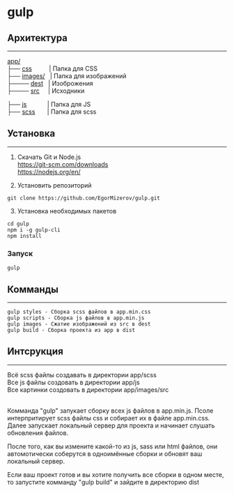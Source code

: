# gulp

## Архитектура
<hr>
<a href="https://github.com/EgorMizerov/gulp/app/">app/</a><br>
├── <a href="https://github.com/EgorMizerov/gulp/app/css">css</a> &nbsp&nbsp&nbsp&nbsp&nbsp&nbsp&nbsp&nbsp&nbsp| Папка для CSS<br>
├── <a href="https://github.com/EgorMizerov/gulp/app/images">images/</a>&nbsp&nbsp | Папка для изображений<br>
├──── <a href="https://github.com/EgorMizerov/gulp/app/images/dest">dest</a>&nbsp&nbsp | Изоброжения<br>
├──── <a href="https://github.com/EgorMizerov/gulp/app/images/src">src</a>&nbsp&nbsp&nbsp&nbsp | Исходники<br>

├── <a href="https://github.com/EgorMizerov/gulp/app/js">js</a> &nbsp;&nbsp;&nbsp;&nbsp;&nbsp;&nbsp;&nbsp;&nbsp;&nbsp;&nbsp;&nbsp;| Папка для JS<br>
├── <a href="https://github.com/EgorMizerov/gulp/app/scss">scss</a>&nbsp;&nbsp;&nbsp;&nbsp;&nbsp;&nbsp; | Папка для scss<br>

## Установка
<hr>

1. Скачать Git и Node.js<br>
https://git-scm.com/downloads<br>
https://nodejs.org/en/

2. Установить репозиторий
```
git clone https://github.com/EgorMizerov/gulp.git
```
3. Установка необходимых пакетов

```
cd gulp
npm i -g gulp-cli
npm install
```
### Запуск
```
gulp
```

## Комманды
<hr>

```
gulp styles - Сборка scss файлов в app.min.css
gulp scripts - Сборка js файлов в app.min.js
gulp images - Сжатие изображений из src в dest
gulp build - Сборка проекта из app в dist

```

## Интсрукция
<hr>
Всё scss файлы создавать в директории app/scss<br>
Все js файлы создовать в директории app/js<br>
Все картинки создовать в директории app/images/src<br><br>

Комманда "gulp" запукает сборку всех js файлов в app.min.js. Псоле интерпритирует scss файлы css и собирает их в файле app.min.css. Далее запускает локальный сервер для проекта и начинает слушать обновления файлов.

После того, как вы измените какой-то из js, sass или html файлов, они автомотически соберутся в одноимённые сборки и обновят ваш локальный сервер.

Если ваш проект готов и вы хотите получить все сборки в одном месте, то запустите комманду "gulp build" и зайдите в директорию dist

